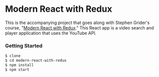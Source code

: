 # Modern React with Redux

This is the accompanying project that goes along with Stephen Grider's course, "[Modern React with Redux](https://www.udemy.com/react-redux/)." This React app is a video search and player application that uses the YouTube API.

### Getting Started

```bash
$ clone
$ cd modern-react-with-redux
$ npm install
$ npm start
```
